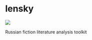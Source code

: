 # lensky


<img src="https://github.com/DDPronin/lensky/data/Lensky_badge.png">

Russian fiction literature analysis toolkit

